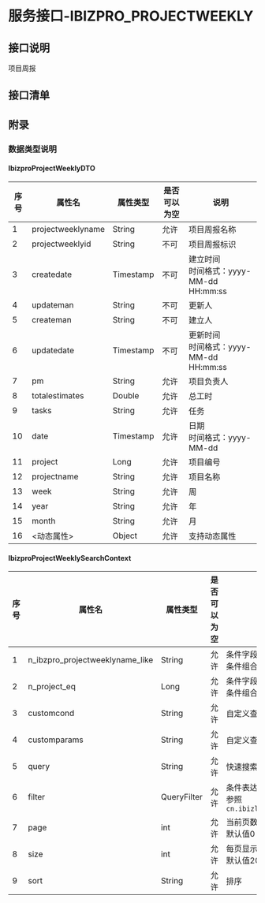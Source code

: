 # 服务接口-IBIZPRO_PROJECTWEEKLY
## 接口说明
项目周报

## 接口清单
## 附录
### 数据类型说明
#### IbizproProjectWeeklyDTO
| 序号 | 属性名 | 属性类型 | 是否可以为空 | 说明 |
| ---- | ---- | ---- | ---- | ---- |
| 1 | projectweeklyname | String | 允许 | 项目周报名称 |
| 2 | projectweeklyid | String | 不可 | 项目周报标识 |
| 3 | createdate | Timestamp | 不可 | 建立时间<br>时间格式：yyyy-MM-dd HH:mm:ss |
| 4 | updateman | String | 不可 | 更新人 |
| 5 | createman | String | 不可 | 建立人 |
| 6 | updatedate | Timestamp | 不可 | 更新时间<br>时间格式：yyyy-MM-dd HH:mm:ss |
| 7 | pm | String | 允许 | 项目负责人 |
| 8 | totalestimates | Double | 允许 | 总工时 |
| 9 | tasks | String | 允许 | 任务 |
| 10 | date | Timestamp | 允许 | 日期<br>时间格式：yyyy-MM-dd |
| 11 | project | Long | 允许 | 项目编号 |
| 12 | projectname | String | 允许 | 项目名称 |
| 13 | week | String | 允许 | 周 |
| 14 | year | String | 允许 | 年 |
| 15 | month | String | 允许 | 月 |
| 16 | <动态属性> | Object | 允许 | 支持动态属性 |

#### IbizproProjectWeeklySearchContext
| 序号 | 属性名 | 属性类型 | 是否可以为空 | 说明 |
| ---- | ---- | ---- | ---- | ---- |
| 1 | n_ibzpro_projectweeklyname_like | String | 允许 | 条件字段：ibzpro_projectweeklyname<br>条件组合方式：`%like%` |
| 2 | n_project_eq | Long | 允许 | 条件字段：project<br>条件组合方式：`=` |
| 3 | customcond | String | 允许 | 自定义查询条件 |
| 4 | customparams | String | 允许 | 自定义查询参数 |
| 5 | query | String | 允许 | 快速搜索 |
| 6 | filter | QueryFilter | 允许 | 条件表达式<br>参照`cn.ibizlab.pms.util.filter.QueryFilter` |
| 7 | page | int | 允许 | 当前页数<br>默认值0 |
| 8 | size | int | 允许 | 每页显示条数<br>默认值20 |
| 9 | sort | String | 允许 | 排序 |
